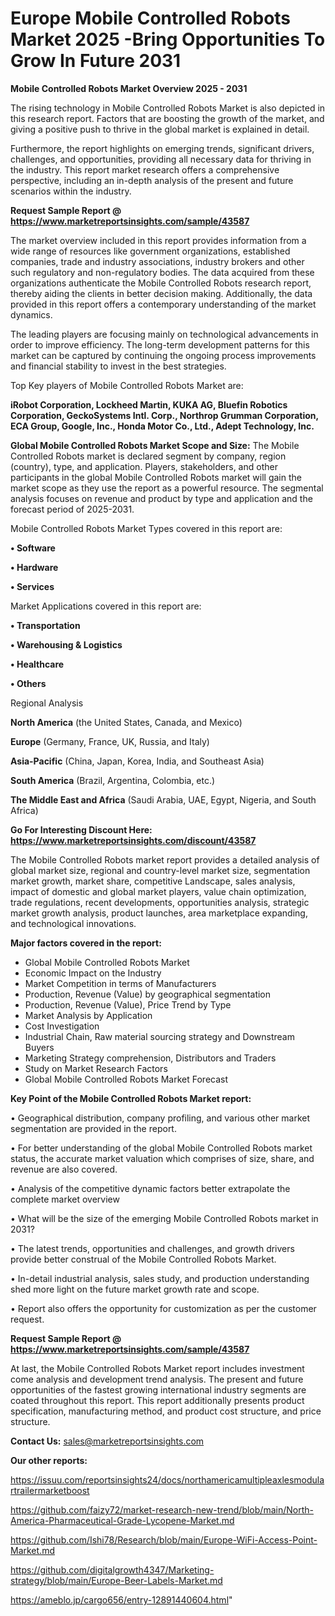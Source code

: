 # Europe Mobile Controlled Robots Market 2025 -Bring Opportunities To Grow In Future 2031

<Strong> Mobile Controlled Robots Market Overview 2025 - 2031</strong>

The rising technology in Mobile Controlled Robots Market is also depicted in this research report. Factors that are boosting the growth of the market, and giving a positive push to thrive in the global market is explained in detail.

Furthermore, the report highlights on emerging trends, significant drivers, challenges, and opportunities, providing all necessary data for thriving in the industry. This report market research offers a comprehensive perspective, including an in-depth analysis of the present and future scenarios within the industry.

<strong>Request Sample Report @ <a href=https://www.marketreportsinsights.com/sample/43587>https://www.marketreportsinsights.com/sample/43587</a></strong>

The market overview included in this report provides information from a wide range of resources like government organizations, established companies, trade and industry associations, industry brokers and other such regulatory and non-regulatory bodies. The data acquired from these organizations authenticate the Mobile Controlled Robots research report, thereby aiding the clients in better decision making. Additionally, the data provided in this report offers a contemporary understanding of the market dynamics.

The leading players are focusing mainly on technological advancements in order to improve efficiency. The long-term development patterns for this market can be captured by continuing the ongoing process improvements and financial stability to invest in the best strategies.

Top Key players of Mobile Controlled Robots Market are:

<strong>iRobot Corporation, Lockheed Martin, KUKA AG, Bluefin Robotics Corporation, GeckoSystems Intl. Corp., Northrop Grumman Corporation, ECA Group, Google, Inc., Honda Motor Co., Ltd., Adept Technology, Inc.</strong>

<strong><b>Global Mobile Controlled Robots Market Scope and Size:</b></strong>
The Mobile Controlled Robots market is declared segment by company, region (country), type, and application. Players, stakeholders, and other participants in the global Mobile Controlled Robots market will gain the market scope as they use the report as a powerful resource. The segmental analysis focuses on revenue and product by type and application and the forecast period of 2025-2031.

Mobile Controlled Robots Market Types covered in this report are:

<strong>•  Software

•  Hardware

•  Services</strong>

Market Applications covered in this report are:

<strong>•  Transportation

•  Warehousing & Logistics

•  Healthcare

•  Others</strong> 

Regional Analysis

<strong>North America</strong> (the United States, Canada, and Mexico)

<strong>Europe</strong> (Germany, France, UK, Russia, and Italy)

<strong>Asia-Pacific</strong> (China, Japan, Korea, India, and Southeast Asia)

<strong>South America</strong> (Brazil, Argentina, Colombia, etc.)

<strong>The Middle East and Africa</strong> (Saudi Arabia, UAE, Egypt, Nigeria, and South Africa)

<strong>Go For Interesting Discount Here: <a href=https://www.marketreportsinsights.com/discount/43587>https://www.marketreportsinsights.com/discount/43587</a></strong>

The Mobile Controlled Robots market report provides a detailed analysis of global market size, regional and country-level market size, segmentation market growth, market share, competitive Landscape, sales analysis, impact of domestic and global market players, value chain optimization, trade regulations, recent developments, opportunities analysis, strategic market growth analysis, product launches, area marketplace expanding, and technological innovations.

<strong><b>Major factors covered in the report:</b></strong>
<ul>
  <li>Global Mobile Controlled Robots Market </li>
  <li>Economic Impact on the Industry</li>
  <li>Market Competition in terms of Manufacturers</li>
  <li>Production, Revenue (Value) by geographical segmentation</li>
  <li>Production, Revenue (Value), Price Trend by Type</li>
  <li>Market Analysis by Application</li>
  <li>Cost Investigation</li>
  <li>Industrial Chain, Raw material sourcing strategy and Downstream Buyers</li>
  <li>Marketing Strategy comprehension, Distributors and Traders</li>
  <li>Study on Market Research Factors</li>
  <li>Global Mobile Controlled Robots Market Forecast</li>
</ul>

<strong><b>Key Point of the Mobile Controlled Robots Market report:</b></strong>

• Geographical distribution, company profiling, and various other market segmentation are provided in the report.

• For better understanding of the global Mobile Controlled Robots market status, the accurate market valuation which comprises of size, share, and revenue are also covered.

• Analysis of the competitive dynamic factors better extrapolate the complete market overview

• What will be the size of the emerging Mobile Controlled Robots market in 2031?

• The latest trends, opportunities and challenges, and growth drivers provide better construal of the Mobile Controlled Robots Market.

• In-detail industrial analysis, sales study, and production understanding shed more light on the future market growth rate and scope.

• Report also offers the opportunity for customization as per the customer request.

<strong>Request Sample Report @ <a href=https://www.marketreportsinsights.com/sample/43587>https://www.marketreportsinsights.com/sample/43587</a></strong>

At last, the Mobile Controlled Robots Market report includes investment come analysis and development trend analysis. The present and future opportunities of the fastest growing international industry segments are coated throughout this report. This report additionally presents product specification, manufacturing method, and product cost structure, and price structure.

<strong>Contact Us:</strong>
sales@marketreportsinsights.com

<strong>Our other reports:</strong>

<a href=https://issuu.com/reportsinsights24/docs/northamericamultipleaxlesmodulartrailermarketboost>https://issuu.com/reportsinsights24/docs/northamericamultipleaxlesmodulartrailermarketboost</a>

<a href=https://github.com/faizy72/market-research-new-trend/blob/main/North-America-Pharmaceutical-Grade-Lycopene-Market.md>https://github.com/faizy72/market-research-new-trend/blob/main/North-America-Pharmaceutical-Grade-Lycopene-Market.md</a>

<a href=https://github.com/Ishi78/Research/blob/main/Europe-WiFi-Access-Point-Market.md>https://github.com/Ishi78/Research/blob/main/Europe-WiFi-Access-Point-Market.md</a>

<a href=https://github.com/digitalgrowth4347/Marketing-strategy/blob/main/Europe-Beer-Labels-Market.md>https://github.com/digitalgrowth4347/Marketing-strategy/blob/main/Europe-Beer-Labels-Market.md</a>

<a href=https://ameblo.jp/cargo656/entry-12891440604.html>https://ameblo.jp/cargo656/entry-12891440604.html</a>"
